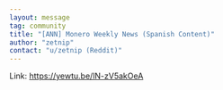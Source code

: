 ```yaml
---
layout: message
tag: community
title: "[ANN] Monero Weekly News (Spanish Content)"
author: "zetnip"	
contact: "u/zetnip (Reddit)"
---
```


Link: https://yewtu.be/lN-zV5akOeA
